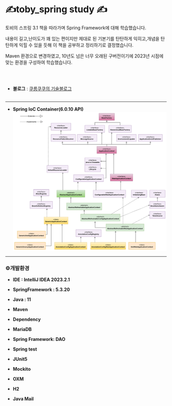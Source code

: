 # ✍️toby_spring study ✍

토비의 스프링 3.1 책을 따라가며 Spring Framework에 대해 학습했습니다.

내용이 길고,난이도가 꽤 있는 편이지만 제대로 된 기본기를 탄탄하게 익히고,개념을 탄탄하게 익힐 수 있을 듯해 이 책을 공부하고 정리하기로 결정했습니다.


Maven 환경으로 변경하였고, 10년도 넘은 너무 오래된 구버전이기에 2023년 시점에 맞는 환경을 구성하여 학습했습니다.


<br/><br/>


-  **블로그** : [쿠릉쿠쿠의 기술블로그](https://chlee12.tistory.com/56)
<br/><br/>

<hr/>

- **Spring IoC Container(6.0.10 API)**
  ![SpringContainer](src/main/resources/img/SpringContainer.png)

<hr/>

### ⚙️개발환경

-  **IDE : IntelliJ IDEA 2023.2.1**

-  **SpringFramework : 5.3.20**

-  **Java : 11**

-  **Maven**

-  **Dependency**
  -  **MariaDB**
  -  **Spring Framework: DAO**
  -  **Spring test**
  - **JUnit5**
  - **Mockito**
  - **OXM**
  - **H2**
  - **Java Mail**